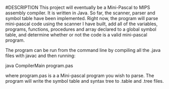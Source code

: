 #DESCRIPTION
This project will eventually be a Mini-Pascal to MIPS assembly compiler. It is written in Java. So far, the scanner, parser and symbol table have been implemented. Right now, the program will parse mini-pascal code using the scanner I have built, add all of the variables, programs, functions, procedures and array declared to a global symbol table, and determine whether or not the code is a valid mini-pascal program.

The program can be run from the command line by compiling all the .java files with javac and then running:

java CompilerMain program.pas

where program.pas is a a Mini-pascal program you wish to parse. The program will write the symbol table and syntax tree to .table and .tree files.

